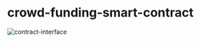 # crowd-funding-smart-contract
![contract-interface](https://github.com/h1zardian/crowd-funding-smart-contract/assets/53666693/401438df-0ad1-4365-ad0a-ab5786607da8)

